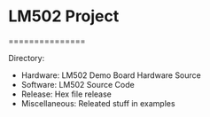 # LM502 Project
===============

Directory:
- Hardware: LM502 Demo Board Hardware Source
- Software: LM502 Source Code 
- Release: Hex file release
- Miscellaneous: Releated stuff in examples
